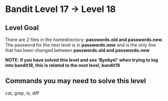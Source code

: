 Bandit Level 17 &rarr; Level 18
===============================

Level Goal
----------

There are 2 files in the homedirectory: **passwords.old and
passwords.new**. The password for the next level is in **passwords.new**
and is the only line that has been changed between **passwords.old and
passwords.new**

**NOTE: if you have solved this level and see ‘Byebye!’ when trying to
log into bandit18, this is related to the next level, bandit19**

Commands you may need to solve this level
-----------------------------------------

cat, grep, ls, diff

